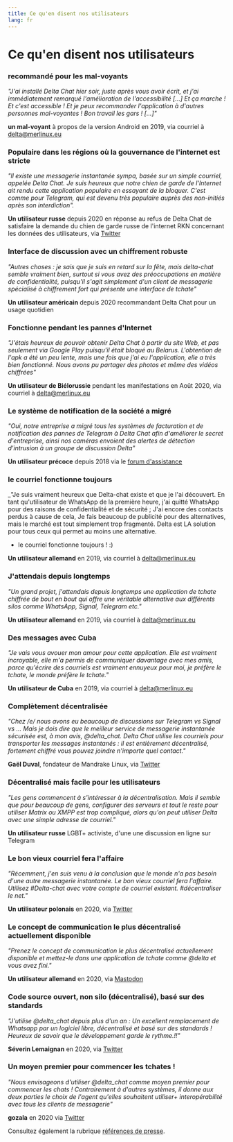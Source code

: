 ```yaml
---
title: Ce qu'en disent nos utilisateurs
lang: fr
---
```


# Ce qu'en disent nos utilisateurs


### recommandé pour les mal-voyants

_"J'ai installé Delta Chat hier soir, juste après vous avoir écrit, et j'ai immédiatement remarqué l'amélioration de l'accessibilité [...] Et ça marche ! Et c'est accessible ! Et je peux recommander l'application à d'autres personnes mal-voyantes ! 
Bon travail les gars ! [...]"_

**un mal-voyant** à propos de la version Android en 2019, via courriel à delta@merlinux.eu

### Populaire dans les régions où la gouvernance de l'internet est stricte

_"ll existe une messagerie instantanée sympa, basée sur un simple courriel, appelée Delta Chat. Je suis heureux que notre chien de garde de l'Internet ait rendu cette application populaire en essayant de la bloquer. C'est comme pour Telegram, qui est devenu très populaire auprès des non-initiés après son interdiction"._ 

**Un utilisateur russe** depuis 2020 en réponse au refus de Delta Chat de satisfaire la demande du chien de garde russe de l'internet RKN concernant les données des utilisateurs, via [Twitter](https://twitter.com/Alex0s/status/1256841124427313153)

### Interface de discussion avec un chiffrement robuste

_"Autres choses : je sais que je suis en retard sur la fête, mais delta-chat semble vraiment bien, surtout si vous avez des préoccupations en matière de confidentialité, puisqu'il s'agit simplement d'un client de messagerie spécialisé à chiffrement fort qui présente une interface de tchate"_

**Un utilisateur américain** depuis 2020 recommandant Delta Chat pour un usage quotidien

### Fonctionne pendant les pannes d'Internet

_"J'étais heureux de pouvoir obtenir Delta Chat à partir du site Web, et pas seulement via Google Play puisqu'il était bloqué au Belarus. L'obtention de l'apk a été un peu lente, mais une fois que j'ai eu l'application, elle a très bien fonctionné. Nous avons pu partager des photos et même des vidéos chiffrées"_ 

**Un utilisateur de Biélorussie** pendant les manifestations en Août 2020, via courriel à  delta@merlinux.eu

### Le système de notification de la société a migré

_"Oui, notre entreprise a migré tous les systèmes de facturation et de notification des pannes de Telegram à Delta Chat afin d'améliorer le secret d'entreprise, ainsi nos caméras envoient des alertes de détection d'intrusion à un groupe de discussion Delta"_

**Un utilisateur précoce** depuis 2018 via le [forum d'assistance](https://support.delta.chat/t/clear-chat-function/163/8)


### le courriel fonctionne toujours

_"Je suis vraiment heureux que Delta-chat existe et que je l'ai découvert.
En tant qu'utilisateur de WhatsApp de la première heure, j'ai quitté WhatsApp pour des raisons de confidentialité et de sécurité ;
J'ai encore des contacts perdus à cause de cela,
Je fais beaucoup de publicité pour des alternatives, mais le marché est tout simplement trop fragmenté.
Delta est LA solution pour tous ceux qui permet au moins une alternative.
- le courriel fonctionne toujours ! :)

**Un utilisateur allemand** en 2019, via courriel à delta@merlinux.eu


### J'attendais depuis longtemps

_"Un grand projet, j'attendais depuis longtemps une application de tchate chiffrée de bout en bout qui offre une véritable alternative aux différents silos comme WhatsApp, Signal, Telegram etc."_

**Un utilisateur allemand** en 2019, via courriel à delta@merlinux.eu


### Des messages avec Cuba

_"Je vais vous avouer mon amour pour cette application.
Elle est vraiment incroyable, elle m'a permis de communiquer davantage avec mes amis, parce qu'écrire des courriels est vraiment ennuyeux pour moi, je préfère le tchate, le monde préfère le tchate."_

**Un utilisateur de Cuba** en 2019, via courriel à delta@merlinux.eu


### Complètement décentralisée

_"Chez /e/ nous avons eu beaucoup de discussions sur Telegram vs Signal vs ... 
Mais je dois dire que le meilleur service de messagerie instantanée sécurisée est, à mon avis, @delta_chat.
Delta Chat utilise les courriels pour transporter les messages instantanés : 
il est entièrement décentralisé, fortement chiffré vous pouvez joindre n'importe quel contact."_

**Gaël Duval**, fondateur de Mandrake Linux, via [Twitter](https://twitter.com/gael_duval/status/1122906779002777600)

### Décentralisé mais facile pour les utilisateurs

_"Les gens commencent à s'intéresser à la décentralisation. Mais il semble que pour beaucoup de gens, configurer des serveurs et tout le reste pour utiliser Matrix ou XMPP est trop compliqué, alors qu'on peut utiliser Delta avec une simple adresse de courriel."_

**Un utilisateur russe** LGBT+ activiste, d'une une discussion en ligne sur Telegram

### Le bon vieux courriel fera l'affaire

_"Récemment, j'en suis venu à la conclusion que le monde n'a pas besoin d'une autre messagerie instantanée.
Le bon vieux courriel fera l'affaire.
Utilisez #Delta-chat avec votre compte de courriel existant. #décentraliser le net."_

**Un utilisateur polonais** en 2020, via [Twitter](https://twitter.com/MichalNarecki/status/1280820973902745600)


### Le concept de communication le plus décentralisé actuellement disponible

_"Prenez le concept de communication le plus décentralisé actuellement disponible et mettez-le dans une application de tchate comme @delta et vous avez fini."_

**Un utilisateur allemand** en 2020, via [Mastodon](https://mastodon.bayern/@binaryflo85/103273050438673883)


### Code source ouvert, non silo (décentralisé), basé sur des standards

_"J'utilise @delta_chat depuis plus d'un an :
Un excellent remplacement de Whatsapp par un logiciel libre, décentralisé et basé sur des standards !
Heureux de savoir que le développement garde le rythme.!!"_

**Séverin Lemaignan** en 2020, via [Twitter](https://twitter.com/skadge/status/1276515066393878529)


### Un moyen premier pour commencer les tchates !

_"Nous envisageons d'utiliser @delta_chat comme moyen premier pour commencer les chats !
Contrairement à d'autres systèmes, il donne aux deux parties le choix de l'agent qu'elles souhaitent utiliser+
interopérabilité avec tous les clients de messagerie"_

**gozala** en 2020 via [Twitter](https://twitter.com/gozala/status/1281346020664729600)


Consultez également la rubrique [références de presse](references).
